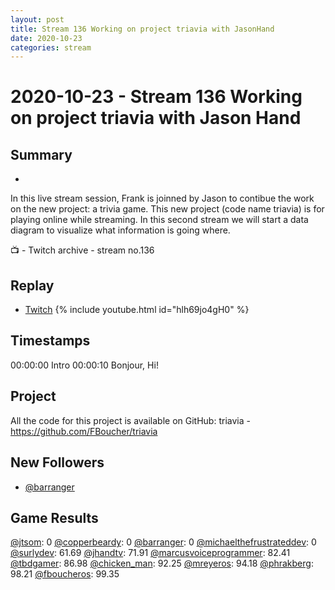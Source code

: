 ```yaml
---
layout: post
title: Stream 136 Working on project triavia with JasonHand
date: 2020-10-23
categories: stream
---
```



# 2020-10-23 - Stream 136 Working on project triavia with Jason Hand

## Summary
-

In this live stream session, Frank is joinned by Jason to contibue the work on the new project: a trivia game.  This new project (code name triavia) is for playing online while streaming. In this second stream we will start a data diagram to visualize what information is going where.

📺 - Twitch archive - stream no.136

## Replay


- [Twitch](https://www.twitch.tv/fboucheros)
{% include youtube.html id="hlh69jo4gH0" %}
<br/><!--more-->


## Timestamps


00:00:00 Intro
00:00:10 Bonjour, Hi!


## Project

All the code for this project is available on GitHub: triavia - https://github.com/FBoucher/triavia

## New Followers

- [@barranger](https://www.twitch.tv/barranger)

## Game Results

[@jtsom](https://www.twitch.tv/jtsom): 0
[@copperbeardy](https://www.twitch.tv/copperbeardy): 0
[@barranger](https://www.twitch.tv/barranger): 0
[@michaelthefrustrateddev](https://www.twitch.tv/michaelthefrustrateddev): 0
[@surlydev](https://www.twitch.tv/surlydev): 61.69
[@jhandtv](https://www.twitch.tv/jhandtv): 71.91
[@marcusvoiceprogrammer](https://www.twitch.tv/marcusvoiceprogrammer): 82.41
[@tbdgamer](https://www.twitch.tv/tbdgamer): 86.98
[@chicken_man](https://www.twitch.tv/chicken_man): 92.25
[@mreyeros](https://www.twitch.tv/mreyeros): 94.18
[@phrakberg](https://www.twitch.tv/phrakberg): 98.21
[@fboucheros](https://www.twitch.tv/fboucheros): 99.35
